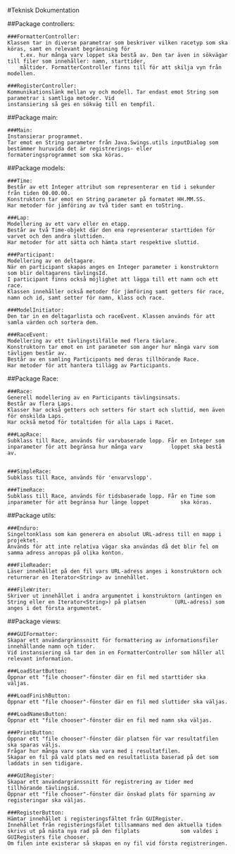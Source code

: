 #Teknisk Dokumentation

##Package controllers:

	###FormatterController:
	Klassen tar in diverse parametrar som beskriver vilken racetyp som ska köras, samt en relevant begränsning för 
        t.ex. hur många	varv loppet ska bestå av. Den tar även in sökvägar till filer som innehåller: namn, starttider,   
        måltider. FormatterController finns till för att skilja vyn från modellen.

	###RegisterController:
	Kommunikationslänk mellan vy och modell. Tar endast emot String som parametrar i samtliga metoder. Vid       
	instansiering så ges en sökväg till en tempfil.

##Package main:

	###Main:
	Instansierar programmet.
	Tar emot en String parameter från Java.Swings.utils inputDialog som bestämmer huruvida det är registrerings- eller         formateringsprogrammet som ska köras.

##Package models:

	###Time:
	Består av ett Integer attribut som representerar en tid i sekunder från tiden 00.00.00.
	Konstruktorn tar emot en String parameter på formatet HH.MM.SS.
	Har metoder för jämföring av två tider samt en toString.

	###Lap:
	Modellering av ett varv eller en etapp.
	Består av två Time-objekt där den ena representerar starttiden för varvet och den andra sluttiden.
	Har metoder för att sätta och hämta start respektive sluttid.
	
	###Participant:
	Modellering av en deltagare.
	När en participant skapas anges en Integer parameter i konstruktorn som blir deltagarens tävlingsId.
	I participant finns också möjlighet att lägga till ett namn och ett race.
	Klassen innehåller också metoder för jämföring samt getters för race, namn och id, samt setter för namn, klass och race.
	
	###ModelInitiator:
	Den tar in en deltagarlista och raceEvent. Klassen används för att samla värden och sortera dem.

	###RaceEvent:
	Modellering av ett tävlingstilfälle med flera tävlare.
	Konstruktorn tar emot en int parameter som anger hur många varv som tävligen består av.
	Består av en samling Participants med deras tillhörande Race.
	Har metoder för att hantera tillägg av Participants.

##Package Race:
	
	###Race:
	Generell modellering av en Participants tävlingsinsats.
	Består av flera Laps.
	Klasser har också getters och setters för start och sluttid, men även för enskilda Laps.
	Har också metod för totaltiden för alla Laps i Racet.
	
	###LapRace:
	Subklass till Race, används för varvbaserade lopp. Får en Integer som inparameter för att begränsa hur många varv         loppet ska bestå av.
	
	
	###SimpleRace:
	Subklass till Race, används för 'envarvslopp'.
	
	###TimeRace:
	Subklass till Race, används för tidsbaserade lopp. Får en Time som inparameter för att begränsa hur länge loppet          ska köras.
	
	

##Package utils:
	
	###Enduro:
	Singeltonklass som kan generera en absolut URL-adress till en mapp i projektet.
	Används för att inte relativa vägar ska användas då det blir fel om samma adress anropas på olika konton.
	
	###FileReader:
	Läser innehållet på den fil vars URL-adress anges i konstruktorn och returnerar en Iterator<String> av innehållet.
	
	###FileWriter:
	Skriver ut innehållet i andra argumentet i konstruktorn (antingen en String eller en Iterator<String>) på platsen         (URL-adress) som anges i det första argumentet.

	
##Package views:

	###GUIFormatter:
	Skapar ett användargränssnitt för formattering av informationsfiler innehållande namn och tider.
	Vid instansiering så tar den in en FormatterController som håller all relevant information.
	
	###LoadStartButton:
	Öppnar ett "file chooser"-fönster där en fil med starttider ska väljas.
	
	###LoadFinishButton:
	Öppnar ett "file chooser"-fönster där en fil med sluttider ska väljas.
	
	###LoadNamesButton:
	Öppnar ett "file chooser"-fönster där en fil med namn ska väljas.
	
	###PrintButton:
	Öppnar ett "file chooser"-fönster där platsen för var resultatfilen ska sparas väljs.
	Frågar hur många varv som ska vara med i resultatfilen.
	Skapar en fil på vald plats med en resultatlista baserad på det som laddats in sen tidigare.
	
	###GUIRegister:
	Skapar ett användargränssnitt för registrering av tider med tillhörande tävlingsid.
	Öppnar ett "file chooser"-fönster där önskad plats för sparning av registeringar ska väljas.
	
	###RegisterButton:
	Hämtar innehållet i registeringsfältet från GUIRegister.
	Innehållet från registeringsfälet tillsammans med den aktuella tiden skrivs ut på nästa nya rad på den filplats 	        som valdes i GUIRegisters file chooser.
	Om filen inte existerar så skapas en ny fil vid första registreringen.
	
	
	
	
	
